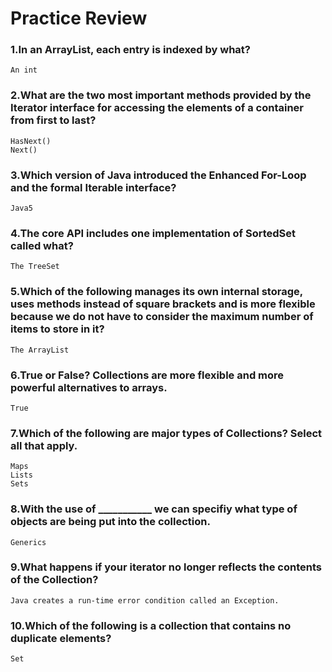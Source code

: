
# Practice Review



### 1.In an ArrayList, each entry is indexed by what?

    An int

### 2.What are the two most important methods provided by the Iterator interface for accessing the elements of a container from first to last?


    HasNext()
    Next()

### 3.Which version of Java introduced the Enhanced For-Loop and the formal Iterable interface?

    Java5

### 4.The core API includes one implementation of SortedSet called what?
    The TreeSet

### 5.Which of the following manages its own internal storage, uses methods instead of square brackets and is more flexible because we do not have to consider the maximum number of items to store in it?

    The ArrayList

### 6.True or False? Collections are more flexible and more powerful alternatives to arrays.

    True

### 7.Which of the following are major types of Collections? Select all that apply.

    Maps
    Lists
    Sets

### 8.With the use of ___________ we can specifiy what type of objects are being put into the collection.

    Generics

### 9.What happens if your iterator no longer reflects the contents of the Collection?

    Java creates a run-time error condition called an Exception.

### 10.Which of the following is a collection that contains no duplicate elements?

    Set